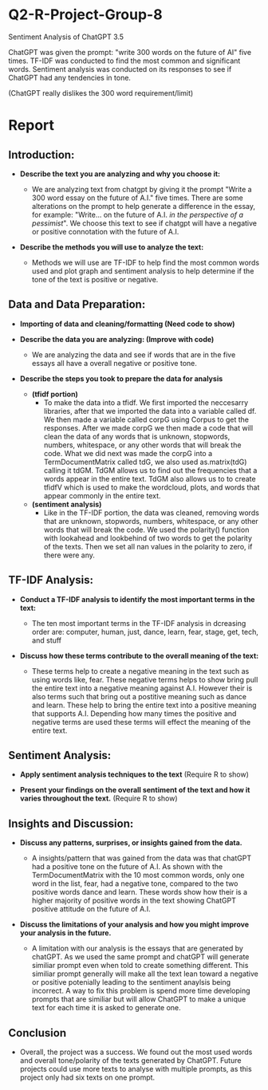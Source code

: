 # Q2-R-Project-Group-8
Sentiment Analysis of ChatGPT 3.5

ChatGPT was given the prompt: "write 300 words on the future of AI" five times. 
TF-IDF was conducted to find the most common and significant words.
Sentiment analysis was conducted on its responses to see if ChatGPT had any tendencies in tone.

(ChatGPT really dislikes the 300 word requirement/limit)

# Report

## Introduction:
* **Describe the text you are analyzing and why you choose it:**
    * We are analyzing text from chatgpt by giving it the prompt "Write a 300 word essay on the future of A.I." five times. There are some alterations on the prompt to help generate a difference in the essay, for example: "Write... on the future of A.I. *in the perspective of a pessimist*". We choose this text to see if chatgpt will have a negative or positive connotation with the future of A.I. 

* **Describe the methods you will use to analyze the text:**
    * Methods we will use are TF-IDF to help find the most common words used and plot graph and sentiment analysis to help determine if the tone of the text is positive or negative.

## Data and Data Preparation:

* **Importing of data and cleaning/formatting (Need code to show)**


* **Describe the data you are analyzing: (Improve with code)** 
    * We are analyzing the data and see if words that are in the five essays all have a overall negative or positive tone.

* **Describe the steps you took to prepare the data for analysis**

    * **(tfidf portion)**
        * To make the data into a tfidf. We first imported the neccesarry libraries, after that we imported the data into a variable called df. We then made a variable called corpG using Corpus to get the responses. After we made corpG we then made a code that will clean the data of any words that is unknown, stopwords, numbers, whitespace, or any other words that will break the code. What we did next was made the corpG into a TermDocumentMatrix called tdG, we also used as.matrix(tdG) calling it tdGM. TdGM allows us to find out the frequencies that a words appear in the entire text. TdGM also allows us to to create tfidfV which is used to make the wordcloud, plots, and words that appear commonly in the entire text.
    * **(sentiment analysis)**
        * Like in the TF-IDF portion, the data was cleaned, removing words that are unknown, stopwords, numbers, whitespace, or any other words that will break the code. We used the polarity() function with lookahead and lookbehind of two words to get the polarity of the texts. Then we set all nan values in the polarity to zero, if there were any.

## TF-IDF Analysis:

* **Conduct a TF-IDF analysis to identify the most important terms in the text:**
    * The ten most important terms in the TF-IDF analysis in dcreasing order are: computer, human, just, dance, learn, fear, stage, get, tech, and stuff

* **Discuss how these terms contribute to the overall meaning of the text:**
    * These terms help to create a negative meaning in the text such as using words like, fear. These negative terms helps to show bring pull the entire text into a negative meaning against A.I. However their is also terms such that bring out a postitive meaning such as dance and learn. These help to bring the entire text into a positive meaning that supports A.I. Depending how many times the positive and negative terms are used these terms will effect the meaning of the entire text.

## Sentiment Analysis:

* **Apply sentiment analysis techniques to the text**
(Require R to show)

* **Present your findings on the overall sentiment of the text and how it varies throughout the text.**
(Require R to show)

## Insights and Discussion:

* **Discuss any patterns, surprises, or insights gained from the data.**
    * A insights/pattern that was gained from the data was that chatGPT had a positive tone on the future of A.I. As shown with the TermDocumentMatrix with the 10 most common words, only one word in the list, fear, had a negative tone, compared to the two positive words dance and learn. These words show how their is a higher majority of positive words in the text showing ChatGPT positive attitude on the future of A.I.

* **Discuss the limitations of your analysis and how you might improve your analysis in the future.**
    * A limitation with our analysis is the essays that are generated by chatGPT. As we used the same prompt and chatGPT will generate similiar prompt even when told to create something different. This similiar prompt generally will make all the text lean toward a negative or positive potenially leading to the sentiment anaylsis being incorrect. A way to fix this problem is spend more time developing prompts that are similiar but will allow ChatGPT to make a unique text for each time it is asked to generate one.

## Conclusion
   * Overall, the project was a success. We found out the most used words and overall tone/polarity of the texts generated by ChatGPT. Future projects could use more texts to analyse with multiple prompts, as this project only had six texts on one prompt.

